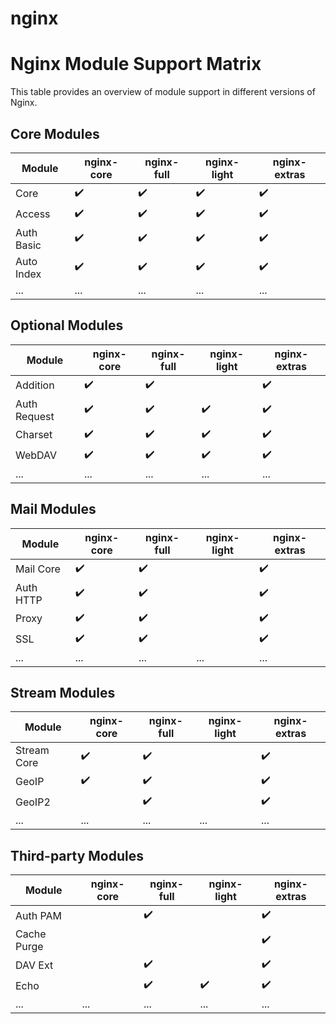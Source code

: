 # nginx
# Nginx Module Support Matrix

This table provides an overview of module support in different versions of Nginx.

## Core Modules

| Module               | nginx-core | nginx-full | nginx-light | nginx-extras |
|----------------------|------------|------------|-------------|-------------|
| Core                 | ✔️         | ✔️         | ✔️          | ✔️          |
| Access               | ✔️         | ✔️         | ✔️          | ✔️          |
| Auth Basic           | ✔️         | ✔️         | ✔️          | ✔️          |
| Auto Index           | ✔️         | ✔️         | ✔️          | ✔️          |
| ...                  | ...        | ...        | ...         | ...         |

## Optional Modules

| Module               | nginx-core | nginx-full | nginx-light | nginx-extras |
|----------------------|------------|------------|-------------|-------------|
| Addition             | ✔️         | ✔️         |            | ✔️          |
| Auth Request         | ✔️         | ✔️         | ✔️          | ✔️          |
| Charset              | ✔️         | ✔️         | ✔️          | ✔️          |
| WebDAV               | ✔️         | ✔️         | ✔️          | ✔️          |
| ...                  | ...        | ...        | ...         | ...         |

## Mail Modules

| Module               | nginx-core | nginx-full | nginx-light | nginx-extras |
|----------------------|------------|------------|-------------|-------------|
| Mail Core            | ✔️         | ✔️         |            | ✔️          |
| Auth HTTP            | ✔️         | ✔️         |            | ✔️          |
| Proxy                | ✔️         | ✔️         |            | ✔️          |
| SSL                  | ✔️         | ✔️         |            | ✔️          |
| ...                  | ...        | ...        | ...         | ...         |

## Stream Modules

| Module               | nginx-core | nginx-full | nginx-light | nginx-extras |
|----------------------|------------|------------|-------------|-------------|
| Stream Core          | ✔️         | ✔️         |            | ✔️          |
| GeoIP                | ✔️         | ✔️         |            | ✔️          |
| GeoIP2               |            | ✔️         |            | ✔️          |
| ...                  | ...        | ...        | ...         | ...         |

## Third-party Modules

| Module               | nginx-core | nginx-full | nginx-light | nginx-extras |
|----------------------|------------|------------|-------------|-------------|
| Auth PAM             |            | ✔️         |            | ✔️          |
| Cache Purge          |            |            |            | ✔️          |
| DAV Ext              |            | ✔️         |            | ✔️          |
| Echo                 |            | ✔️         | ✔️          | ✔️          |
| ...                  | ...        | ...        | ...         | ...         |
